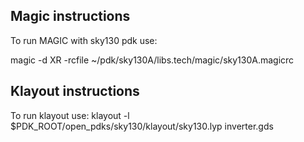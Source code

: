 ## Magic instructions

To run MAGIC with sky130 pdk use:

magic -d XR -rcfile ~/pdk/sky130A/libs.tech/magic/sky130A.magicrc

## Klayout instructions
To run klayout use: klayout -l $PDK_ROOT/open_pdks/sky130/klayout/sky130.lyp inverter.gds 

